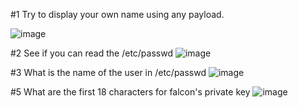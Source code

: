 
#1	Try to display your own name using any payload.

![image](https://user-images.githubusercontent.com/60177793/92406983-02399b80-f157-11ea-8f62-ab1f02e1498a.png)

#2	See if you can read the /etc/passwd
![image](https://user-images.githubusercontent.com/60177793/92406865-bdae0000-f156-11ea-81b7-36a167374547.png)

#3	What is the name of the user in /etc/passwd
![image](https://user-images.githubusercontent.com/60177793/92406778-863f5380-f156-11ea-95db-868491fcd15e.png)

#5	What are the first 18 characters for falcon's private key
![image](https://user-images.githubusercontent.com/60177793/92406953-f4841600-f156-11ea-80b6-7eaf55a9eac3.png)
